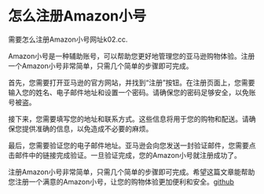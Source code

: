# 怎么注册Amazon小号

需要怎么注册Amazon小号网址k02.cc.

Amazon小号是一种辅助账号，可以帮助您更好地管理您的亚马逊购物体验。注册一个Amazon小号非常简单，只需几个简单的步骤即可完成。

首先，您需要打开亚马逊的官方网站，并找到“注册”按钮。在注册页面上，您需要输入您的姓名、电子邮件地址和设置一个密码。请确保您的密码足够安全，以免账号被盗。

接下来，您需要填写您的地址和联系方式。这些信息将用于您的购物和配送。请确保您提供准确的信息，以免造成不必要的麻烦。

最后，您需要验证您的电子邮件地址。亚马逊会向您发送一封验证邮件，您需要点击邮件中的链接完成验证。一旦验证完成，您的Amazon小号就注册成功了。

注册Amazon小号非常简单，只需几个简单的步骤即可完成。希望这篇文章能帮助您注册一个满意的Amazon小号，让您的购物体验更加便利和安全。[github](https://github.com)